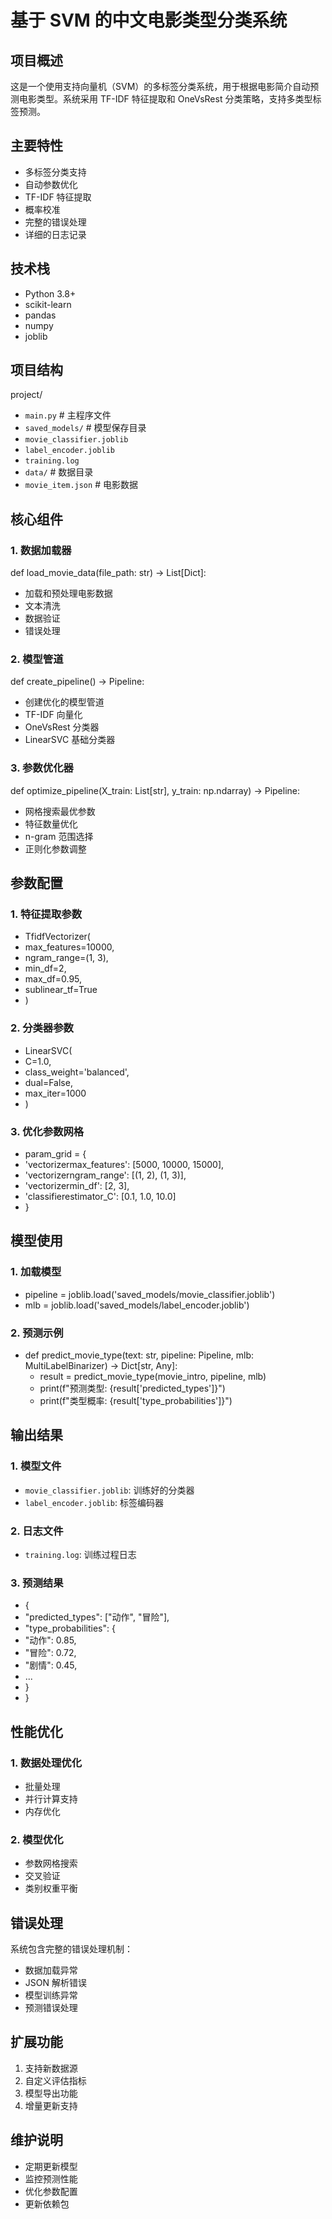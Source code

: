 # 基于 SVM 的中文电影类型分类系统

## 项目概述
这是一个使用支持向量机（SVM）的多标签分类系统，用于根据电影简介自动预测电影类型。系统采用 TF-IDF 特征提取和 OneVsRest 分类策略，支持多类型标签预测。

## 主要特性
- 多标签分类支持
- 自动参数优化
- TF-IDF 特征提取
- 概率校准
- 完整的错误处理
- 详细的日志记录

## 技术栈
- Python 3.8+
- scikit-learn
- pandas
- numpy
- joblib

## 项目结构
project/
- `main.py` # 主程序文件
- `saved_models/` # 模型保存目录
- `movie_classifier.joblib`
- `label_encoder.joblib`
- `training.log`
- `data/` # 数据目录
- `movie_item.json` # 电影数据
## 核心组件

### 1. 数据加载器
def load_movie_data(file_path: str) -> List[Dict]:
- 加载和预处理电影数据
- 文本清洗
- 数据验证
- 错误处理

### 2. 模型管道
def create_pipeline() -> Pipeline:
- 创建优化的模型管道
- TF-IDF 向量化
- OneVsRest 分类器
- LinearSVC 基础分类器

### 3. 参数优化器
def optimize_pipeline(X_train: List[str], y_train: np.ndarray) -> Pipeline:
- 网格搜索最优参数
- 特征数量优化
- n-gram 范围选择
- 正则化参数调整
## 参数配置

### 1. 特征提取参数
- TfidfVectorizer(
- max_features=10000,
- ngram_range=(1, 3),
- min_df=2,
- max_df=0.95,
- sublinear_tf=True
- )
### 2. 分类器参数
- LinearSVC(
- C=1.0,
- class_weight='balanced',
- dual=False,
- max_iter=1000
- )
### 3. 优化参数网格
- param_grid = {
- 'vectorizermax_features': [5000, 10000, 15000],
- 'vectorizerngram_range': [(1, 2), (1, 3)],
- 'vectorizermin_df': [2, 3],
- 'classifierestimator_C': [0.1, 1.0, 10.0]
- }
## 模型使用

### 1. 加载模型
- pipeline = joblib.load('saved_models/movie_classifier.joblib')
- mlb = joblib.load('saved_models/label_encoder.joblib')
### 2. 预测示例
- def predict_movie_type(text: str, pipeline: Pipeline, mlb: MultiLabelBinarizer) -> Dict[str, Any]:
  - result = predict_movie_type(movie_intro, pipeline, mlb)
  - print(f"预测类型: {result['predicted_types']}")
  - print(f"类型概率: {result['type_probabilities']}")
## 输出结果

### 1. 模型文件
- `movie_classifier.joblib`: 训练好的分类器
- `label_encoder.joblib`: 标签编码器

### 2. 日志文件
- `training.log`: 训练过程日志

### 3. 预测结果
- {
- "predicted_types": ["动作", "冒险"],
- "type_probabilities": {
- "动作": 0.85,
- "冒险": 0.72,
- "剧情": 0.45,
- ...
- }
- }
## 性能优化

### 1. 数据处理优化
- 批量处理
- 并行计算支持
- 内存优化

### 2. 模型优化
- 参数网格搜索
- 交叉验证
- 类别权重平衡

## 错误处理
系统包含完整的错误处理机制：
- 数据加载异常
- JSON 解析错误
- 模型训练异常
- 预测错误处理

## 扩展功能
1. 支持新数据源
2. 自定义评估指标
3. 模型导出功能
4. 增量更新支持

## 维护说明
- 定期更新模型
- 监控预测性能
- 优化参数配置
- 更新依赖包
